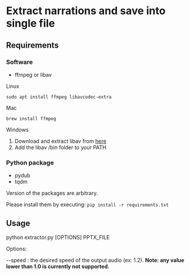 # Extract narrations and save into single file
## Requirements

### Software
- ffmpeg or libav

Linux

`sudo apt install ffmpeg libavcodec-extra`

Mac

`brew install ffmpeg`

Windows
1. Download and extract libav from [here](http://builds.libav.org/windows/)
2. Add the libav /bin folder to your PATH

### Python package
- pydub
- tqdm

Version of the packages are arbitrary.

Please install them by executing:
`pip install -r requirements.txt`

## Usage

python extractor.py [OPTIONS] PPTX_FILE

Options:

   --speed : the desired speed of the output audio (ex: 1.2).  **Note: any value lower than 1.0 is currently not supported.**

## 